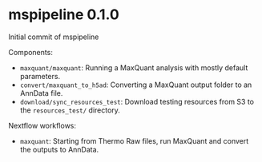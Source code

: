 # mspipeline 0.1.0

Initial commit of mspipeline 

Components:
 * `maxquant/maxquant`: Running a MaxQuant analysis with mostly default parameters.
 * `convert/maxquant_to_h5ad`: Converting a MaxQuant output folder to an AnnData file. 
 * `download/sync_resources_test`: Download testing resources from S3 to the `resources_test/` directory.

 Nextflow workflows:
 * `maxquant`: Starting from Thermo Raw files, run MaxQuant and convert the outputs to AnnData.